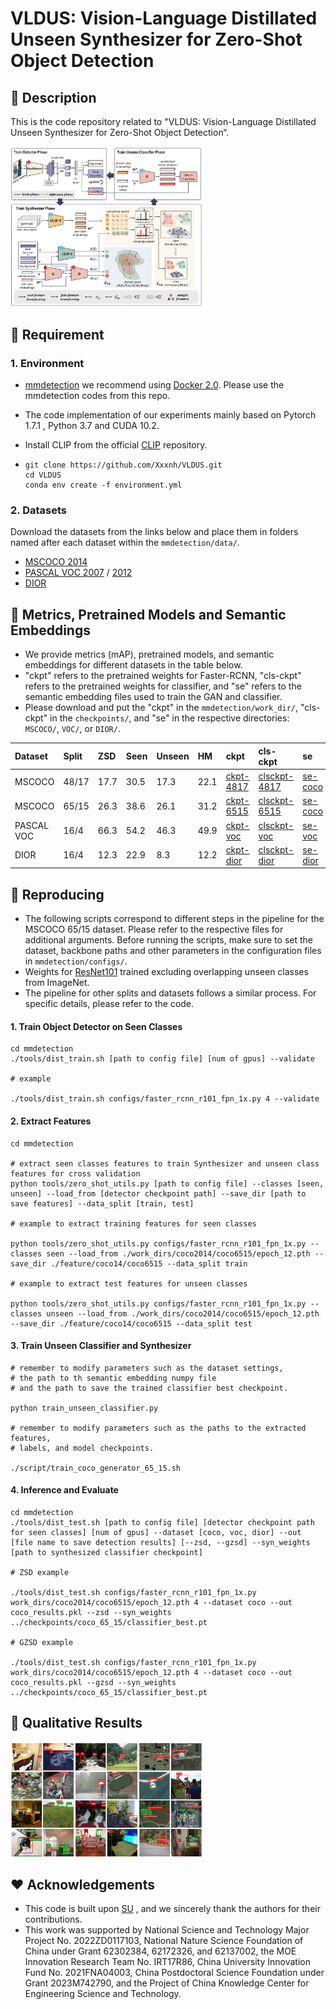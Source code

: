 # VLDUS: Vision-Language Distillated Unseen Synthesizer for Zero-Shot Object Detection

## 📢 Description

This is the code repository related to "VLDUS: Vision-Language Distillated Unseen Synthesizer for Zero-Shot Object Detection“.

<img src=".\images\framework.jpg" alt="framework" style="zoom:30%;" />



## 🔨 Requirement

### 1. Environment

- [mmdetection](https://github.com/open-mmlab/mmdetection) we recommend using [Docker 2.0](https://github.com/nasir6/zero_shot_detection/blob/master/Docker.md). Please use the mmdetection codes from this repo.

- The code implementation of our experiments mainly based on Pytorch 1.7.1 , Python 3.7 and CUDA 10.2.

- Install CLIP from the official [CLIP](https://github.com/openai/CLIP) repository.

- ```shell
  git clone https://github.com/Xxxnh/VLDUS.git
  cd VLDUS
  conda env create -f environment.yml
  ```

### 2. Datasets

Download the datasets from the links below and place them in folders named after each dataset within the `mmdetection/data/`.

- [MSCOCO 2014](https://cocodataset.org/#download) 
- [PASCAL VOC 2007](http://host.robots.ox.ac.uk/pascal/VOC/voc2007/index.html) / [2012](http://host.robots.ox.ac.uk/pascal/VOC/voc2012/index.html)
- [DIOR](https://aistudio.baidu.com/datasetdetail/53045)



## 🏰 Metrics, Pretrained Models and Semantic Embeddings

- We provide metrics (mAP), pretrained models, and semantic embeddings for different datasets in the table below. 
- "ckpt" refers to the pretrained weights for Faster-RCNN, "cls-ckpt" refers to the pretrained weights for classifier, and "se" refers to the semantic embedding files used to train the GAN and classifier.
- Please download and put the "ckpt" in the `mmdetection/work_dir/`, "cls-ckpt" in the `checkpoints/`, and "se" in the respective directories: `MSCOCO/`, `VOC/`, or `DIOR/`.

| Dataset    | Split | ZSD  | Seen | Unseen | HM   | ckpt                                                         | cls-ckpt                                                     | se                                                           |
| :--------- | :---- | :--- | :--- | :----- | :--- | :----------------------------------------------------------- | :----------------------------------------------------------- | :----------------------------------------------------------- |
| MSCOCO     | 48/17 | 17.7 | 30.5 | 17.3   | 22.1 | [ckpt-4817](https://drive.google.com/file/d/1K-yn8oCHgISTzqm9IKtvNzERYF8160G7/view?usp=drive_link) | [clsckpt-4817](https://drive.google.com/file/d/1IVl2_2FWA1vlGMOnYsVKq5Ppjgbdoju9/view?usp=drive_link) | [se-coco](https://drive.google.com/file/d/13BBdoH5VCwLjqgar-_Ap-YCuOXWgovm5/view?usp=drive_link) |
| MSCOCO     | 65/15 | 26.3 | 38.6 | 26.1   | 31.2 | [ckpt-6515](https://drive.google.com/file/d/1-8MYtXLErT7fbwrhJR47IpN0tDZhiaS2/view?usp=drive_link) | [clsckpt-6515](https://drive.google.com/file/d/1IbPMO2jirJU0hKInJk5TGFMomdJ-X3P2/view?usp=drive_link) | [se-coco](https://drive.google.com/file/d/13BBdoH5VCwLjqgar-_Ap-YCuOXWgovm5/view?usp=drive_link) |
| PASCAL VOC | 16/4  | 66.3 | 54.2 | 46.3   | 49.9 | [ckpt-voc](https://drive.google.com/file/d/1QCSVq4iGMNMljHRjdTDg1dCw8uGFmumc/view?usp=drive_link) | [clsckpt-voc](https://drive.google.com/file/d/1IBoc18vBceS3A3qj8bXz5K2BAUFeW4oU/view?usp=drive_link) | [se-voc](https://drive.google.com/file/d/13wfSPXQE8hAnL2vEdPWxWTSqq-c2Z7iy/view?usp=drive_link) |
| DIOR       | 16/4  | 12.3 | 22.9 | 8.3    | 12.2 | [ckpt-dior](https://drive.google.com/file/d/19MTxEVt3UyJMqf_HBNyCKhrgl4XddOe3/view?usp=drive_link) | [clsckpt-dior](https://drive.google.com/file/d/1-parapvGsxkoEVhtEfhin6Lpxp_nZMS0/view?usp=drive_link) | [se-dior](https://drive.google.com/file/d/1Q_-oo11JRCtWsK9vR4IrozkgVBo6JihE/view?usp=drive_link) |



## 🚀 Reproducing

- The following scripts correspond to different steps in the pipeline for the MSCOCO 65/15 dataset. Please refer to the respective files for additional arguments. Before running the scripts, make sure to set the dataset, backbone paths and other parameters in the configuration files in `mmdetection/configs/`.
- Weights for [ResNet101](https://drive.google.com/file/d/1g3UXPw-_K3na7acQGZlhjgQPjXz_FNnX/view?usp=sharing) trained excluding overlapping unseen classes from ImageNet.
- The pipeline for other splits and datasets follows a similar process. For specific details, please refer to the code.

#### 1. Train Object Detector on Seen Classes

```shell
cd mmdetection
./tools/dist_train.sh [path to config file] [num of gpus] --validate

# example

./tools/dist_train.sh configs/faster_rcnn_r101_fpn_1x.py 4 --validate
```

#### 2. Extract Features

```shell
cd mmdetection

# extract seen classes features to train Synthesizer and unseen class features for cross validation
python tools/zero_shot_utils.py [path to config file] --classes [seen, unseen] --load_from [detector checkpoint path] --save_dir [path to save features] --data_split [train, test]

# example to extract training features for seen classes

python tools/zero_shot_utils.py configs/faster_rcnn_r101_fpn_1x.py --classes seen --load_from ./work_dirs/coco2014/coco6515/epoch_12.pth --save_dir ./feature/coco14/coco6515 --data_split train

# example to extract test features for unseen classes

python tools/zero_shot_utils.py configs/faster_rcnn_r101_fpn_1x.py --classes unseen --load_from ./work_dirs/coco2014/coco6515/epoch_12.pth --save_dir ./feature/coco14/coco6515 --data_split test
```

#### 3. Train Unseen Classifier and Synthesizer

```shell
# remember to modify parameters such as the dataset settings, 
# the path to th semantic embedding numpy file 
# and the path to save the trained classifier best checkpoint.

python train_unseen_classifier.py

# remember to modify parameters such as the paths to the extracted features,
# labels, and model checkpoints.

./script/train_coco_generator_65_15.sh
```

#### 4. Inference and Evaluate

```shell
cd mmdetection
./tools/dist_test.sh [path to config file] [detector checkpoint path for seen classes] [num of gpus] --dataset [coco, voc, dior] --out [file name to save detection results] [--zsd, --gzsd] --syn_weights [path to synthesized classifier checkpoint]

# ZSD example 

./tools/dist_test.sh configs/faster_rcnn_r101_fpn_1x.py work_dirs/coco2014/coco6515/epoch_12.pth 4 --dataset coco --out coco_results.pkl --zsd --syn_weights ../checkpoints/coco_65_15/classifier_best.pt

# GZSD example 

./tools/dist_test.sh configs/faster_rcnn_r101_fpn_1x.py work_dirs/coco2014/coco6515/epoch_12.pth 4 --dataset coco --out coco_results.pkl --gzsd --syn_weights ../checkpoints/coco_65_15/classifier_best.pt
```



## 🍔 Qualitative Results

<img src=".\images\result.jpg" alt="result" style="zoom:30%;" />



## ❤️ Acknowledgements

- This code is built upon [SU](https://openaccess.thecvf.com/content/ACCV2020/papers/Hayat_Synthesizing_the_Unseen_for_Zero-shot_Object_Detection_ACCV_2020_paper.pdf) , and we sincerely thank the authors for their contributions.
- This work was supported by National Science and Technology Major Project No. 2022ZD0117103, National Nature Science Foundation of China under Grant 62302384, 62172326, and 62137002, the MOE Innovation Research Team No. IRT17R86, China University Innovation Fund No. 2021FNA04003, China Postdoctoral Science Foundation under Grant 2023M742790, and the Project of China Knowledge Center for Engineering Science and Technology.